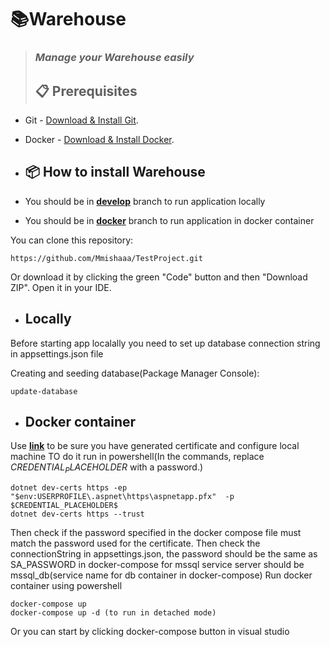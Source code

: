 # 📚Warehouse

> ### **_Manage your Warehouse easily_**
>
> ## :clipboard: Prerequisites

- Git - [Download & Install Git](https://git-scm.com/downloads).
- Docker - [Download & Install Docker](https://www.docker.com/products/docker-desktop/).
- ## 📦 How to install Warehouse

- You should be in **[develop](https://github.com/Mmishaaa/TestProject/tree/develop)** branch to run application locally
- You should be in **[docker](https://github.com/Mmishaaa/TestProject/tree/docker)** branch to run application in docker container

You can clone this repository:

```
https://github.com/Mmishaaa/TestProject.git
```

Or download it by clicking the green "Code" button and then "Download ZIP". Open it in your IDE.
- ## Locally
Before starting app localally you need to set up database connection string in appsettings.json file

Creating and seeding database(Package Manager Console):
```
update-database
```
- ## Docker container
Use **[link](https://learn.microsoft.com/en-us/aspnet/core/security/docker-compose-https?view=aspnetcore-8.0)** to be sure you have generated certificate and configure local machine
TO do it run in powershell(In the commands, replace $CREDENTIAL_PLACEHOLDER$ with a password.)
```
dotnet dev-certs https -ep "$env:USERPROFILE\.aspnet\https\aspnetapp.pfx"  -p $CREDENTIAL_PLACEHOLDER$
dotnet dev-certs https --trust
```
Then check if the password specified in the docker compose file must match the password used for the certificate.
Then check the connectionString in appsettings.json, 
  the password should be the same as SA_PASSWORD in docker-compose for mssql service
  server should be mssql_db(service name for db container in docker-compose)
Run docker container using powershell
```
docker-compose up
docker-compose up -d (to run in detached mode)
```
Or you can start by clicking docker-compose button in visual studio

